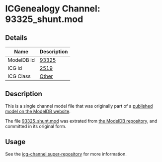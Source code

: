 # ICGenealogy Channel: 93325\_shunt.mod

## Details

Name | Description
---- | -----------
ModelDB id | [93325](http://senselab.med.yale.edu/ModelDB/ShowModel.cshtml?model=93325)
ICG id | [2519](http://icg.neurotheory.ox.ac.uk/channels/other/2519)
ICG Class | [Other](http://icg.neurotheory.ox.ac.uk/channels/other)

## Description

This is a single channel model file that was originally part of a [published model on the ModelDB website](http://senselab.med.yale.edu/mModelDB/ShowModel.cshtml?model=93325).

The file [93325\_shunt.mod](93325_shunt.mod) was extrated from [the ModelDB repository](http://senselab.med.yale.edu/ModelDB/ShowModel.cshtml?model=93325), and committed in its original form.

## Usage

See the [icg-channel super-repository](https://github.com/icgenealogy/icg-channels) for more information.